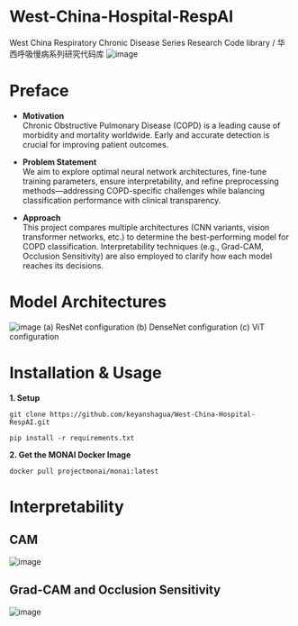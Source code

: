 # West-China-Hospital-RespAI
West China Respiratory Chronic Disease Series Research Code library / 华西呼吸慢病系列研究代码库
![image](https://github.com/user-attachments/assets/53706556-56f3-4bd3-bc34-dd3374af4d85)
# Preface
- **Motivation**  
Chronic Obstructive Pulmonary Disease (COPD) is a leading cause of morbidity and mortality worldwide. Early and accurate detection is crucial for improving patient outcomes.

- **Problem Statement**  
We aim to explore optimal neural network architectures, fine-tune training parameters, ensure interpretability, and refine preprocessing methods—addressing COPD-specific challenges while balancing classification performance with clinical transparency.

- **Approach**  
This project compares multiple architectures (CNN variants, vision transformer networks, etc.) to determine the best-performing model for COPD classification. Interpretability techniques (e.g., Grad-CAM, Occlusion Sensitivity) are also employed to clarify how each model reaches its decisions.

# Model Architectures
![image](https://github.com/user-attachments/assets/0dfaec3f-93f8-493a-86ad-7ab451dd8b5d)
    (a) ResNet configuration (b) DenseNet configuration (c) ViT configuration
# Installation & Usage
**1. Setup**

`git clone https://github.com/keyanshagua/West-China-Hospital-RespAI.git`

 `pip install -r requirements.txt`
 
**2. Get the MONAI Docker Image**

`docker pull projectmonai/monai:latest`

# Interpretability
## CAM
![image](https://github.com/user-attachments/assets/f24e1c0d-e63e-4906-a778-b879aa0cb457)

## Grad-CAM and Occlusion Sensitivity
![image](https://github.com/user-attachments/assets/2648c1f0-f84a-4a5b-9e5d-529183be41df)

